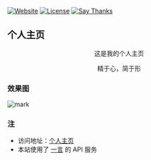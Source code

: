 [![Website](https://img.shields.io/website-up-down-green-red/http/i.dmego.me.svg)](http://i.dmego.me/)
[![License](https://img.shields.io/github/license/dmego/home.github.io.svg)](/LICENSE)
[![Say Thanks](https://img.shields.io/badge/Say-Thanks!-1EAEDB.svg)](https://saythanks.io/to/dmego)

## 个人主页
<center>
<p>这是我的个人主页</p>
<p>精于心，简于形</p>
</center>

### 效果图
![mark](http://ovasw3yf9.bkt.clouddn.com/blog/171008/IcGg0L5dAE.gif)

### 注
- 访问地址：[个人主页](http://home.dmego.me/)
- 本站使用了 [一言](http://hitokoto.cn/) 的 API 服务
